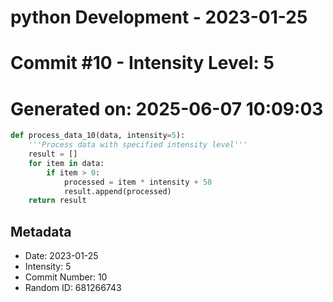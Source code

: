 ﻿# python Development - 2023-01-25
# Commit #10 - Intensity Level: 5
# Generated on: 2025-06-07 10:09:03
```python
def process_data_10(data, intensity=5):
    '''Process data with specified intensity level'''
    result = []
    for item in data:
        if item > 0:
            processed = item * intensity + 58
            result.append(processed)
    return result
```
## Metadata
- Date: 2023-01-25
- Intensity: 5
- Commit Number: 10
- Random ID: 681266743
